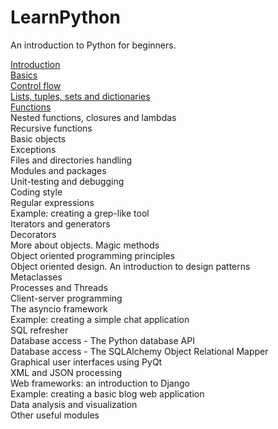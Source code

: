 # LearnPython
An introduction to Python for beginners.

[Introduction](Introduction/Introduction.md)  
[Basics](Basics/Basics.md)  
[Control flow](Control_flow/Control_Flow.md)  
[Lists, tuples, sets and dictionaries](Lists_Tuples_Sets_Dictionaries/Lists_Tuples_Sets_Dictionaries.md)  
[Functions](Functions/Functions.md)  
Nested functions, closures and lambdas  
Recursive functions  
Basic objects  
Exceptions  
Files and directories handling  
Modules and packages  
Unit-testing and debugging  
Coding style  
Regular expressions  
Example: creating a grep-like tool  
Iterators and generators  
Decorators  
More about objects. Magic methods  
Object oriented programming principles  
Object oriented design. An introduction to design patterns  
Metaclasses  
Processes and Threads  
Client-server programming  
The asyncio framework  
Example: creating a simple chat application  
SQL refresher  
Database access - The Python database API  
Database access - The SQLAlchemy Object Relational Mapper  
Graphical user interfaces using PyQt  
XML and JSON processing  
Web frameworks: an introduction to Django  
Example: creating a basic blog web application  
Data analysis and visualization  
Other useful modules   
